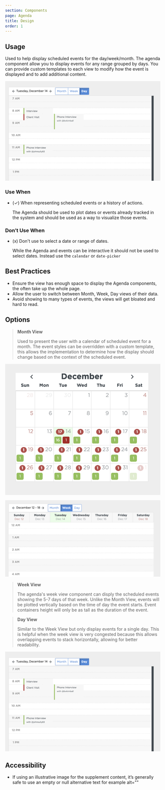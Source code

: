 ```yaml
---
section: Components
page: Agenda
title: Design
order: 1
---
```


## Usage

<novo-grid columns="2" align="start" gap="2rem">

<div>
Used to help display scheduled events for the day/week/month. The agenda component allow you to display events for any range grouped by days.  You can provide custom templates to each view to modify how the event is displayed and to add additional content.
</div>

![Overview](assets/images/AgendaDayView.png)

<div>

### Use When

- (✓) When representing scheduled events or a history of actions.

  The Agenda should be used to plot dates or events already tracked in the system and should be used as a way to visualize those events.

</div>

<div>

### Don′t Use When

- (x) Don't use to select a date or range of dates.

  While the Agenda and events can be interactive it should not be used to select dates.  Instead use the `calendar` or `date-picker`

</div>
</novo-grid>

## Best Practices

- Ensure the view has enough space to display the Agenda components, the often take up the whole page.
- Allow the user to switch between Month, Week, Day views of their data.
- Avoid showing to many types of events, the views will get bloated and hard to read.
## Options

<novo-grid columns="2" align="start" gap="2rem">

> **Month View**
>
> Used to present the user with a calendar of scheduled event for a month.  The event styles can be overridden with a custom template, this allows the implementation to determine how the display should change based on the context of the scheduled event.

![Month View](assets/images/AgendaMonthView.png)

![Week View](assets/images/AgendaWeekView.png)

> **Week View**
>
> The agenda's week view component can disply the scheduled events showing the 5-7 days of that week.  Unlike the Month View, events will be plotted vertically based on the time of day the event starts. Event containers height will only be as tall as the duration of the event.

> **Day View**
>
> Similar to the Week View but only display events for a single day.  This is helpful when the week view is very congested because this allows overlapping events to stack horizontally, allowing for better readability.

![Day View](assets/images/AgendaDayView.png)

</novo-grid>

## Accessibility

- If using an illustrative image for the supplement content, it’s generally safe to use an empty or null alternative text for example alt=""
